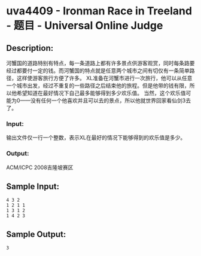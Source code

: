 # uva4409 - Ironman Race in Treeland - 题目 - Universal Online Judge

## Description: 

河蟹国的道路特别有特点，每一条道路上都有许多景点供游客观赏，同时每条路要经过都要付一定的钱。而河蟹国的特点就是任意两个城市之间有切仅有一条简单路径，这样使游客旅行方便了许多。 XL准备在河蟹市进行一次旅行，他可以从任意一个城市出发，经过不重复的一些路径之后结束他的旅程。但是他带的钱有限，所以他希望知道在最好情况下自己最多能够得到多少欢乐值。 当然，这个欢乐值可能为0——没有任何一个他喜欢并且可以去的景点，所以他就世界回家看仙剑3去了。

### Input: 

输出文件仅一行一个整数，表示XL在最好的情况下能够得到的欢乐值是多少。

### Output: 

ACM/ICPC 2008吉隆坡赛区


## Sample Input: 
```
4 3 2
1 2 1 1
1 3 1 2
1 4 2 3
```

## Sample Output: 
```
3
```
